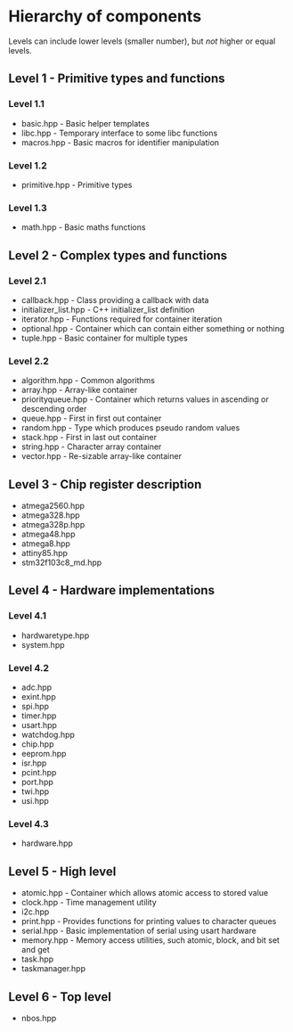 # Hierarchy of components

Levels can include lower levels (smaller number), but *not* higher or equal levels.

## Level 1 - Primitive types and functions

### Level 1.1

* basic.hpp - Basic helper templates
* libc.hpp - Temporary interface to some libc functions
* macros.hpp - Basic macros for identifier manipulation

### Level 1.2

* primitive.hpp - Primitive types

### Level 1.3

* math.hpp - Basic maths functions

## Level 2 - Complex types and functions

### Level 2.1

* callback.hpp - Class providing a callback with data
* initializer_list.hpp - C++ initializer_list definition
* iterator.hpp - Functions required for container iteration
* optional.hpp - Container which can contain either something or nothing
* tuple.hpp - Basic container for multiple types

### Level 2.2

* algorithm.hpp - Common algorithms
* array.hpp - Array-like container
* priorityqueue.hpp - Container which returns values in ascending or descending order
* queue.hpp - First in first out container
* random.hpp - Type which produces pseudo random values
* stack.hpp - First in last out container
* string.hpp - Character array container
* vector.hpp - Re-sizable array-like container

## Level 3 - Chip register description

* atmega2560.hpp
* atmega328.hpp
* atmega328p.hpp
* atmega48.hpp
* atmega8.hpp
* attiny85.hpp
* stm32f103c8_md.hpp

## Level 4 - Hardware implementations

### Level 4.1

* hardwaretype.hpp
* system.hpp

### Level 4.2

* adc.hpp
* exint.hpp
* spi.hpp
* timer.hpp
* usart.hpp
* watchdog.hpp
* chip.hpp
* eeprom.hpp
* isr.hpp
* pcint.hpp
* port.hpp
* twi.hpp
* usi.hpp

### Level 4.3

* hardware.hpp

## Level 5 - High level

* atomic.hpp - Container which allows atomic access to stored value
* clock.hpp - Time management utility
* i2c.hpp
* print.hpp - Provides functions for printing values to character queues
* serial.hpp - Basic implementation of serial using usart hardware
* memory.hpp - Memory access utilities, such atomic, block, and bit set and get
* task.hpp
* taskmanager.hpp

## Level 6 - Top level

* nbos.hpp

